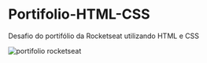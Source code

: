# Portifolio-HTML-CSS

Desafio do portifólio da Rocketseat utilizando HTML e CSS

![portifolio rocketseat](https://user-images.githubusercontent.com/105459900/184937710-259c07c5-99d9-469a-a050-1593ddc94b8b.png)
